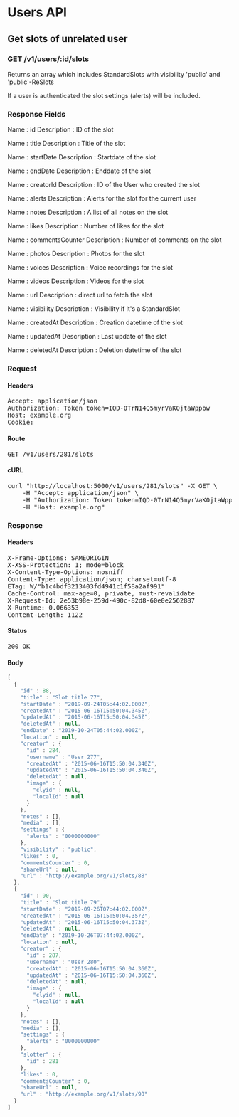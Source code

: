 # Users API

## Get slots of unrelated user

### GET /v1/users/:id/slots

Returns an array which includes StandardSlots with visibility &#39;public&#39; and &#39;public&#39;-ReSlots

If a user is authenticated the slot settings (alerts) will be included.

### Response Fields

Name : id
Description : ID of the slot

Name : title
Description : Title of the slot

Name : startDate
Description : Startdate of the slot

Name : endDate
Description : Enddate of the slot

Name : creatorId
Description : ID of the User who created the slot

Name : alerts
Description : Alerts for the slot for the current user

Name : notes
Description : A list of all notes on the slot

Name : likes
Description : Number of likes for the slot

Name : commentsCounter
Description : Number of comments on the slot

Name : photos
Description : Photos for the slot

Name : voices
Description : Voice recordings for the slot

Name : videos
Description : Videos for the slot

Name : url
Description : direct url to fetch the slot

Name : visibility
Description : Visibility if it&#39;s a StandardSlot

Name : createdAt
Description : Creation datetime of the slot

Name : updatedAt
Description : Last update of the slot

Name : deletedAt
Description : Deletion datetime of the slot

### Request

#### Headers

<pre>Accept: application/json
Authorization: Token token=IQD-0TrN14Q5myrVaK0jtaWppbw
Host: example.org
Cookie: </pre>

#### Route

<pre>GET /v1/users/281/slots</pre>

#### cURL

<pre class="request">curl &quot;http://localhost:5000/v1/users/281/slots&quot; -X GET \
	-H &quot;Accept: application/json&quot; \
	-H &quot;Authorization: Token token=IQD-0TrN14Q5myrVaK0jtaWppbw&quot; \
	-H &quot;Host: example.org&quot;</pre>

### Response

#### Headers

<pre>X-Frame-Options: SAMEORIGIN
X-XSS-Protection: 1; mode=block
X-Content-Type-Options: nosniff
Content-Type: application/json; charset=utf-8
ETag: W/&quot;b1c4bdf3213403fd4941c1f58a2af991&quot;
Cache-Control: max-age=0, private, must-revalidate
X-Request-Id: 2e53b98e-259d-490c-82d8-60e0e2562887
X-Runtime: 0.066353
Content-Length: 1122</pre>

#### Status

<pre>200 OK</pre>

#### Body

```javascript
[
  {
    "id" : 88,
    "title" : "Slot title 77",
    "startDate" : "2019-09-24T05:44:02.000Z",
    "createdAt" : "2015-06-16T15:50:04.345Z",
    "updatedAt" : "2015-06-16T15:50:04.345Z",
    "deletedAt" : null,
    "endDate" : "2019-10-24T05:44:02.000Z",
    "location" : null,
    "creator" : {
      "id" : 284,
      "username" : "User 277",
      "createdAt" : "2015-06-16T15:50:04.340Z",
      "updatedAt" : "2015-06-16T15:50:04.340Z",
      "deletedAt" : null,
      "image" : {
        "clyid" : null,
        "localId" : null
      }
    },
    "notes" : [],
    "media" : [],
    "settings" : {
      "alerts" : "0000000000"
    },
    "visibility" : "public",
    "likes" : 0,
    "commentsCounter" : 0,
    "shareUrl" : null,
    "url" : "http://example.org/v1/slots/88"
  },
  {
    "id" : 90,
    "title" : "Slot title 79",
    "startDate" : "2019-09-26T07:44:02.000Z",
    "createdAt" : "2015-06-16T15:50:04.357Z",
    "updatedAt" : "2015-06-16T15:50:04.373Z",
    "deletedAt" : null,
    "endDate" : "2019-10-26T07:44:02.000Z",
    "location" : null,
    "creator" : {
      "id" : 287,
      "username" : "User 280",
      "createdAt" : "2015-06-16T15:50:04.360Z",
      "updatedAt" : "2015-06-16T15:50:04.360Z",
      "deletedAt" : null,
      "image" : {
        "clyid" : null,
        "localId" : null
      }
    },
    "notes" : [],
    "media" : [],
    "settings" : {
      "alerts" : "0000000000"
    },
    "slotter" : {
      "id" : 281
    },
    "likes" : 0,
    "commentsCounter" : 0,
    "shareUrl" : null,
    "url" : "http://example.org/v1/slots/90"
  }
]
```
